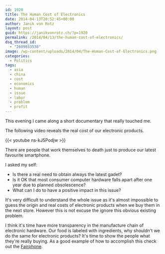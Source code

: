 ```yaml
---
id: 1920
title: The Human Cost of Electronics
date: 2014-04-13T20:52:45+00:00
author: Janik von Rotz
layout: post
guid: https://janikvonrotz.ch/?p=1920
permalink: /2014/04/13/the-human-cost-of-electronics/
dsq_thread_id:
  - "2609033530"
image: /wp-content/uploads/2014/04/The-Human-Cost-of-Electronics.png
categories:
  - Politics
tags:
  - asia
  - china
  - cost
  - economics
  - human
  - issue
  - labor
  - problem
  - profit
---
```

This evening I came along a short documentary that really touched me.

The following video reveals the real cost of our electronic products.
<!--more-->
{{< youtube ns-kJ5Podjw >}}

There are people that work themselves to death just to produce our latest favourite smartphone.

I asked my self:

* Is there a real need to obtain always the latest gadet?
* Is it OK that most consumer computer hardware falls apart after one year due to planned obsolescence?
* What can I do to have a positive impact in this issue?

It's very difficult to understand the whole issue as it's almost impossible to guess the origin and real costs of electronic products when we buy them in the next store.
However this is not excuse the ignore this obvious existing problem.

I think it's time have more transparency in the manufacture chain of electronic hardware.
Our food is labeled with ingredients, why shouldn't we do the same for electronic products? 
It's time to show the people what they're really buying.
As a good example of how to accomplish this check out the [Fairphone](http://www.fairphone.com/).
